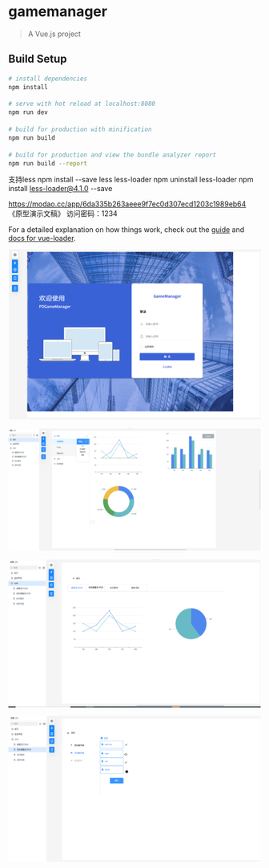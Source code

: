# gamemanager

> A Vue.js project

## Build Setup

``` bash
# install dependencies
npm install

# serve with hot reload at localhost:8080
npm run dev

# build for production with minification
npm run build

# build for production and view the bundle analyzer report
npm run build --report
```
支持less
npm install --save less less-loader
npm uninstall less-loader
npm install less-loader@4.1.0 --save

https://modao.cc/app/6da335b263aeee9f7ec0d307ecd1203c1989eb64 《原型演示文稿》 访问密码：1234


For a detailed explanation on how things work, check out the [guide](http://vuejs-templates.github.io/webpack/) and [docs for vue-loader](http://vuejs.github.io/vue-loader).

![](src\assets\img_1.png)





![](src\assets\img.png)





![](src\assets\img_2.png)





![](src\assets\img_3.png)

